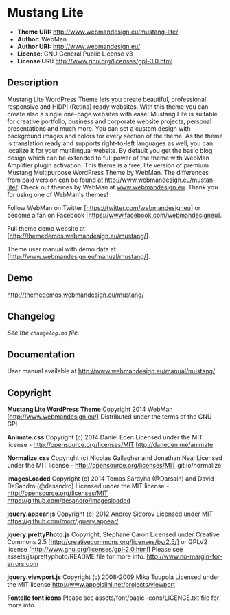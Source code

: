 # Mustang Lite

* **Theme URI:** http://www.webmandesign.eu/mustang-lite/
* **Author:** WebMan
* **Author URI:** http://www.webmandesign.eu/
* **License:** GNU General Public License v3
* **License URI:** http://www.gnu.org/licenses/gpl-3.0.html

## Description

Mustang Lite WordPress Theme lets you create beautiful, professional responsive and HiDPI (Retina) ready websites. With this theme you can create also a single one-page websites with ease! Mustang Lite is suitable for creative portfolio, business and corporate website projects, personal presentations and much more. You can set a custom design with background images and colors for every section of the theme. As the theme is translation ready and supports right-to-left languages as well, you can localize it for your multilingual website. By default you get the basic blog design which can be extended to full power of the theme with WebMan Amplifier plugin activation. This theme is a free, lite version of premium Mustang Multipurpose WordPress Theme by WebMan. The differences from paid version can be found at http://www.webmandesign.eu/mustan-lite/. Check out themes by WebMan at www.webmandesign.eu. Thank you for using one of WebMan's themes!

Follow WebMan on Twitter [https://twitter.com/webmandesigneu] or become a fan on Facebook [https://www.facebook.com/webmandesigneu].

Full theme demo website at [http://themedemos.webmandesign.eu/mustang/].

Theme user manual with demo data at [http://www.webmandesign.eu/manual/mustang/].

## Demo

http://themedemos.webmandesign.eu/mustang/

## Changelog

*See the `changelog.md` file.*

## Documentation

User manual available at http://www.webmandesign.eu/manual/mustang/

## Copyright

**Mustang Lite WordPress Theme**
Copyright 2014 WebMan [http://www.webmandesign.eu/]
Distributed under the terms of the GNU GPL

**Animate.css**
Copyright (c) 2014 Daniel Eden
Licensed under the MIT license - http://opensource.org/licenses/MIT
http://daneden.me/animate

**Normalize.css**
Copyright (c) Nicolas Gallagher and Jonathan Neal
Licensed under the MIT license - http://opensource.org/licenses/MIT
git.io/normalize

**imagesLoaded**
Copyright (c) 2014 Tomas Sardyha (@Darsain) and David DeSandro (@desandro)
Licensed under the MIT license - http://opensource.org/licenses/MIT
https://github.com/desandro/imagesloaded

**jquery.appear.js**
Copyright (c) 2012 Andrey Sidorov
Licensed under MIT
https://github.com/morr/jquery.appear/

**jquery.prettyPhoto.js**
Copyright, Stephane Caron
Licensed under Creative Commons 2.5 [http://creativecommons.org/licenses/by/2.5/] or GPLV2 license [http://www.gnu.org/licenses/gpl-2.0.html]
Please see assets/js/prettyphoto/README file for more info.
http://www.no-margin-for-errors.com

**jquery.viewport.js**
Copyright (c) 2008-2009 Mika Tuupola
Licensed under the MIT license
http://www.appelsiini.net/projects/viewport

**Fontello font icons**
Please see assets/font/basic-icons/LICENCE.txt file for more info.